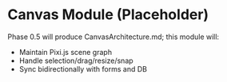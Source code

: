 # Canvas Module (Placeholder)

Phase 0.5 will produce CanvasArchitecture.md; this module will:
- Maintain Pixi.js scene graph
- Handle selection/drag/resize/snap
- Sync bidirectionally with forms and DB

